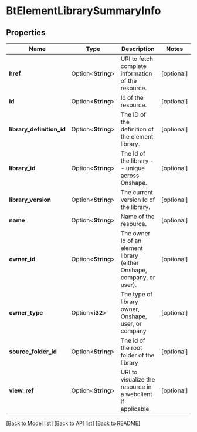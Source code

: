 # BtElementLibrarySummaryInfo

## Properties

Name | Type | Description | Notes
------------ | ------------- | ------------- | -------------
**href** | Option<**String**> | URI to fetch complete information of the resource. | [optional]
**id** | Option<**String**> | Id of the resource. | [optional]
**library_definition_id** | Option<**String**> | The ID of the definition of the element library. | [optional]
**library_id** | Option<**String**> | The Id of the library -- unique across Onshape. | [optional]
**library_version** | Option<**String**> | The current version Id of the library. | [optional]
**name** | Option<**String**> | Name of the resource. | [optional]
**owner_id** | Option<**String**> | The owner Id of an element library (either Onshape, company, or user). | [optional]
**owner_type** | Option<**i32**> | The type of library owner, Onshape, user, or company | [optional]
**source_folder_id** | Option<**String**> | The id of the root folder of the library | [optional]
**view_ref** | Option<**String**> | URI to visualize the resource in a webclient if applicable. | [optional]

[[Back to Model list]](../README.md#documentation-for-models) [[Back to API list]](../README.md#documentation-for-api-endpoints) [[Back to README]](../README.md)


